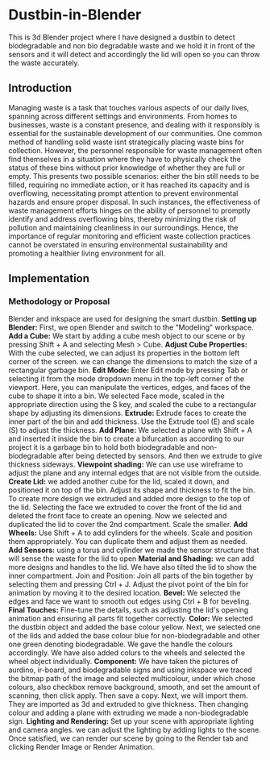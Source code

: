 # Dustbin-in-Blender
This is 3d Blender project where I have designed a dustbin to detect biodegradable and non bio degradable waste and we hold it in front of the sensors and it will detect and accordingly the lid will open so you can throw the waste accurately.
## Introduction
Managing waste is a task that touches various aspects of our daily lives, spanning across different settings and environments. From homes to businesses, waste is a constant presence, and dealing with it responsibly is essential for the sustainable development of our communities. One common method of handling solid waste isnt strategically placing waste bins for collection.
However, the personnel responsible for waste management often find themselves in a situation where they have to physically check the status of these bins without prior knowledge of whether they are full or empty. This presents two possible scenarios: either the bin still needs to be filled, requiring no immediate action, or it has reached its capacity and is overflowing, necessitating prompt attention to prevent environmental hazards and ensure proper disposal. 
In such instances, the effectiveness of waste management efforts hinges on the ability of personnel to promptly identify and address overflowing bins, thereby minimizing the risk of pollution and maintaining cleanliness in our surroundings. Hence, the importance of regular monitoring and efficient waste collection practices cannot be overstated in ensuring environmental sustainability and promoting a healthier living environment for all.

## Implementation
### Methodology or Proposal
Blender and inkspace are used for designing the smart dustbin.
**Setting up Blender:** First, we open Blender and switch to the "Modeling"
workspace.
**Add a Cube:** We start by adding a cube mesh object to our scene or by pressing Shift + A and selecting Mesh > Cube.
**Adjust Cube Properties:** With the cube selected, we can adjust its properties in the bottom left corner of the screen. we can change the dimensions to match the size of a rectangular garbage bin.
**Edit Mode:** Enter Edit mode by pressing Tab or selecting it from the mode dropdown menu in the top-left corner of the viewport. Here, you can manipulate the vertices, edges, and faces of the cube to shape it into a bin. We selected Face mode, scaled in the appropriate direction using the S key, and scaled the cube to a rectangular shape by adjusting its dimensions.
**Extrude:** Extrude faces to create the inner part of the bin and add thickness. Use the Extrude tool (E) and scale (S) to adjust the thickness.
**Add Plane:** We selected a plane with Shift + A and inserted it inside the bin to create a bifurcation as according to our project it is a garbage bin to hold both biodegradable and non-biodegradable after being detected by sensors. And then we extrude to give thickness sideways.
**Viewpoint shading:** We can use use wireframe to adjust the plane and any internal edges that are not visible from the outside.
**Create Lid:** we added another cube for the lid, scaled it down, and positioned it on top of the bin. Adjust its shape and thickness to fit the bin. To create more design we extruded and added more design to the top of the lid. Selecting the face we extruded to cover the front of the lid and deleted the front face to create an opening. Now we selected and duplicated the lid to cover the 2nd compartment. Scale the smaller.
**Add Wheels:** Use Shift + A to add cylinders for the wheels. Scale and position them appropriately. You can duplicate them and adjust them as needed.
**Add Sensors:** using a torus and cylinder we made the sensor structure that will sense the waste for the lid to open
**Material and Shading:** we can add more designs and handles to the lid. We have also tilted the lid to show the inner compartment. Join and Position: Join all parts of the bin together by selecting them and pressing Ctrl + J. Adjust the pivot point of the bin for animation by moving it to the desired location.
**Bevel:** We selected the edges and face we want to smooth out edges using Ctrl + B for beveling.
**Final Touches:** Fine-tune the details, such as adjusting the lid's opening animation and ensuring all parts fit together correctly.
**Color:** We selected the dustbin object and added the base colour yellow. Next, we selected one of the lids and added the base colour blue for non-biodegradable and other one green denoting biodegradable. We gave the handle the colours accordingly. We have also added colurs to the wheels and selected the wheel object individually.
**Component:** We have taken the pictures of aurdino, ir-board, and biodegradable signs and using inkspace we traced the bitmap path of the image and selected multicolour, under which chose colours, also checkbox remove background, smooth, and set the amount of scanning, then click apply. Then save a copy. Next, we will import them. They are imported as 3d and extruded to give thickness. Then changing colour and adding a plane with extruding we made a non-biodegradable sign.
**Lighting and Rendering:** Set up your scene with appropriate lighting and camera angles. we can adjust the lighting by adding lights to the scene. Once satisfied, we can render our scene by going to the Render tab and clicking Render Image or Render Animation.

